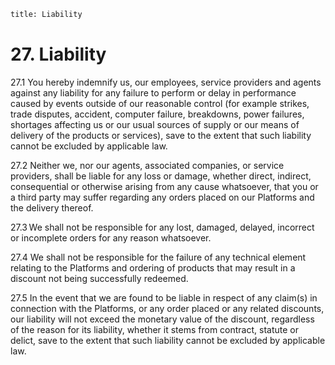 ```meta
title: Liability 
```
# 27.  Liability

27.1 You hereby indemnify us, our employees, service providers and agents against any liability for any failure to perform or delay in performance caused by events outside of our reasonable control (for example strikes, trade disputes, accident, computer failure, breakdowns, power failures, shortages affecting us or our usual sources of supply or our means of delivery of the products or services), save to the extent that such liability cannot be excluded by applicable law. 

27.2 Neither we, nor our agents, associated companies, or service providers, shall be liable for any loss or damage, whether direct, indirect, consequential or otherwise arising from any cause whatsoever, that you or a third party may suffer regarding any orders placed on our Platforms and the delivery thereof. 

27.3 We shall not be responsible for any lost, damaged, delayed, incorrect or incomplete orders for any reason whatsoever. 

27.4 We shall not be responsible for the failure of any technical element relating to the Platforms and ordering of products that may result in a discount not being successfully redeemed. 

27.5 In the event that we are found to be liable in respect of any claim(s) in connection with the Platforms, or any order placed or any related discounts, our liability will not exceed the monetary value of the discount, regardless of the reason for its liability, whether it stems from contract, statute or delict, save to the extent that such liability cannot be excluded by applicable law.  
